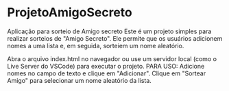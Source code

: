 # ProjetoAmigoSecreto
Aplicação para sorteio de Amigo secreto
Este é um projeto simples para realizar sorteios de "Amigo Secreto". Ele permite que os usuários adicionem nomes a uma lista e, em seguida, sorteiem um nome aleatório.

Abra o arquivo index.html no navegador ou use um servidor local (como o Live Server do VSCode) para executar o projeto.
PARA USO:
Adicione nomes no campo de texto e clique em "Adicionar".
Clique em "Sortear Amigo" para selecionar um nome aleatório da lista.
